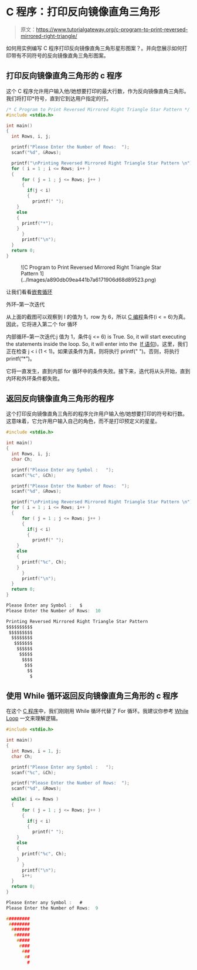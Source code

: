 # C 程序：打印反向镜像直角三角形

> 原文：<https://www.tutorialgateway.org/c-program-to-print-reversed-mirrored-right-triangle/>

如何用实例编写 C 程序打印反向镜像直角三角形星形图案？。并向您展示如何打印带有不同符号的反向镜像直角三角形图案。

## 打印反向镜像直角三角形的 c 程序

这个 C 程序允许用户输入他/她想要打印的最大行数，作为反向镜像直角三角形。我们将打印*符号，直到它到达用户指定的行。

```c
/* C Program to Print Reversed Mirrored Right Triangle Star Pattern */
#include <stdio.h>

int main() 
{
  int Rows, i, j;

  printf("Please Enter the Number of Rows:  ");
  scanf("%d", &Rows);

  printf("\nPrinting Reversed Mirrored Right Triangle Star Pattern \n");
  for ( i = 1 ; i <= Rows; i++ ) 
  {
      for ( j = 1 ; j <= Rows; j++ ) 
      {
      	if(j < i)
      	{
          printf(" ");
	}
	else
	{
	  printf("*");		  	
	}         
      }
      printf("\n");
  }
  return 0;
}
```

<figure class="wp-block-image">![C Program to Print Reversed Mirrored Right Triangle Star Pattern 1](../Images/a890db09ea441b7a6171906d68d89523.png)</figure>

让我们看看[嵌套循环](https://www.tutorialgateway.org/for-loop-in-c-programming/)

外环–第一次迭代

从上面的截图可以观察到 I 的值为 1，row 为 6，所以 [C 编程](https://www.tutorialgateway.org/c-programming/)条件(i < = 6)为真。因此，它将进入第二个 for 循环

内部循环–第一次迭代:j 值为 1，条件(j <= 6) is True. So, it will start executing the statements inside the loop. So, it will enter into the  [If 语句](https://www.tutorialgateway.org/if-statement-in-c/))。这里，我们正在检查 j < i (1 < 1)。如果该条件为真，则将执行 printf(" ")。否则，将执行 printf(“*”)。

它将一直发生，直到内部 for 循环中的条件失败。接下来，迭代将从头开始，直到内环和外环条件都失败。

## 返回反向镜像直角三角形的程序

这个打印反向镜像直角三角形的程序允许用户输入他/她想要打印的符号和行数。这意味着，它允许用户输入自己的角色，而不是打印预定义的星星。

```c
#include <stdio.h>

int main() 
{
  int Rows, i, j;
  char Ch;

  printf("Please Enter any Symbol :   ");
  scanf("%c", &Ch); 

  printf("Please Enter the Number of Rows:  ");
  scanf("%d", &Rows);

  printf("\nPrinting Reversed Mirrored Right Triangle Star Pattern \n");
  for ( i = 1 ; i <= Rows; i++ ) 
  {
      for ( j = 1 ; j <= Rows; j++ ) 
      {
      	if(j < i)
      	{
          printf(" ");
	}
	else
	{
	  printf("%c", Ch);		  	
	}         
      }
      printf("\n");
  }
  return 0;
}
```

```c
Please Enter any Symbol :   $
Please Enter the Number of Rows:  10

Printing Reversed Mirrored Right Triangle Star Pattern 
$$$$$$$$$$
 $$$$$$$$$
  $$$$$$$$
   $$$$$$$
    $$$$$$
     $$$$$
      $$$$
       $$$
        $$
         $
```

## 使用 While 循环返回反向镜像直角三角形的 c 程序

在这个 [C 程序](https://www.tutorialgateway.org/c-programming-examples/)中，我们刚刚用 While 循环代替了 For 循环。我建议你参考 [While Loop](https://www.tutorialgateway.org/while-loop-in-c/) 一文来理解逻辑。

```c
#include <stdio.h>

int main() 
{
  int Rows, i = 1, j;
  char Ch;

  printf("Please Enter any Symbol :   ");
  scanf("%c", &Ch); 

  printf("Please Enter the Number of Rows:  ");
  scanf("%d", &Rows);

  while( i <= Rows ) 
  {
      for ( j = 1 ; j <= Rows; j++ ) 
      {
      	if(j < i)
      	{
          printf(" ");
	}
	else
	{
	  printf("%c", Ch);		  	
	}         
      }
      printf("\n");
      i++;
  }
  return 0;
}
```

```c
Please Enter any Symbol :   #
Please Enter the Number of Rows:  9

#########
 ########
  #######
   ######
    #####
     ####
      ###
       ##
        #
```
